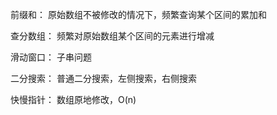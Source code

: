 
前缀和：
原始数组不被修改的情况下，频繁查询某个区间的累加和

查分数组：
频繁对原始数组某个区间的元素进行增减

滑动窗口：
子串问题

二分搜索：
普通二分搜索，左侧搜索，右侧搜索

快慢指针：
数组原地修改，O(n)

